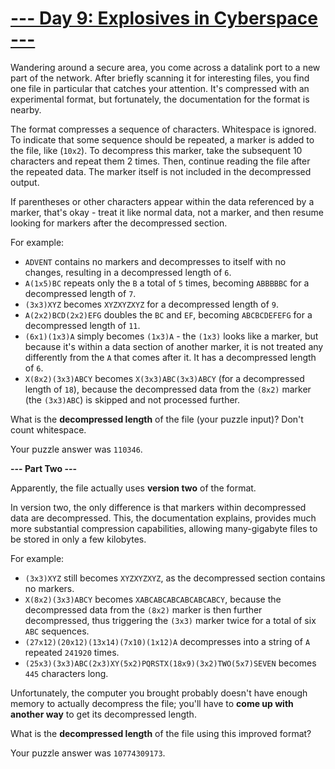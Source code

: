 # [--- Day 9: Explosives in Cyberspace ---](http://adventofcode.com/2016/day/9)

Wandering around a secure area, you come across a datalink port to a new part of the network. After briefly scanning it for interesting files, you find one file in particular that catches your attention. It's compressed with an experimental format, but fortunately, the documentation for the format is nearby.

The format compresses a sequence of characters. Whitespace is ignored. To indicate that some sequence should be repeated, a marker is added to the file, like (``10x2``). To decompress this marker, take the subsequent 10 characters and repeat them 2 times. Then, continue reading the file after the repeated data. The marker itself is not included in the decompressed output.

If parentheses or other characters appear within the data referenced by a marker, that's okay - treat it like normal data, not a marker, and then resume looking for markers after the decompressed section.

For example:

- ``ADVENT`` contains no markers and decompresses to itself with no changes, resulting in a decompressed length of ``6``.
- ``A(1x5)BC`` repeats only the ``B`` a total of ``5`` times, becoming ``ABBBBBC`` for a decompressed length of ``7``.
- ``(3x3)XYZ`` becomes ``XYZXYZXYZ`` for a decompressed length of ``9``.
- ``A(2x2)BCD(2x2)EFG`` doubles the ``BC`` and ``EF``, becoming ``ABCBCDEFEFG`` for a decompressed length of ``11``.
- ``(6x1)(1x3)A`` simply becomes ``(1x3)A`` - the ``(1x3)`` looks like a marker, but because it's within a data section of another marker, it is not treated any differently from the ``A`` that comes after it. It has a decompressed length of ``6``.
- ``X(8x2)(3x3)ABCY`` becomes ``X(3x3)ABC(3x3)ABCY`` (for a decompressed length of ``18``), because the decompressed data from the ``(8x2)`` marker (the ``(3x3)ABC``) is skipped and not processed further.  

What is the **decompressed length** of the file (your puzzle input)? Don't count whitespace.

Your puzzle answer was ``110346``.

**--- Part Two ---**

Apparently, the file actually uses **version two** of the format.

In version two, the only difference is that markers within decompressed data are decompressed. This, the documentation explains, provides much more substantial compression capabilities, allowing many-gigabyte files to be stored in only a few kilobytes.

For example:

- ``(3x3)XYZ`` still becomes ``XYZXYZXYZ``, as the decompressed section contains no markers.
- ``X(8x2)(3x3)ABCY`` becomes ``XABCABCABCABCABCABCY``, because the decompressed data from the ``(8x2)`` marker is then further decompressed, thus triggering the ``(3x3)`` marker twice for a total of six ``ABC`` sequences.
- ``(27x12)(20x12)(13x14)(7x10)(1x12)A`` decompresses into a string of ``A`` repeated ``241920`` times.
- ``(25x3)(3x3)ABC(2x3)XY(5x2)PQRSTX(18x9)(3x2)TWO(5x7)SEVEN`` becomes ``445`` characters long.  

Unfortunately, the computer you brought probably doesn't have enough memory to actually decompress the file; you'll have to **come up with another way** to get its decompressed length.

What is the **decompressed length** of the file using this improved format?

Your puzzle answer was ``10774309173``.
